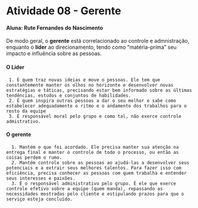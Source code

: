 # Atividade 08 - Gerente
#### Aluna: Rute Fernandes do Nascimento


De modo geral, o **gerente** está correlacionado ao controle e admnistração, enquanto o **líder** ao direcionamento, tendo como “matéria-prima” seu impacto e influência sobre as pessoas.

#### O Líder
     1. É quem traz novas ideias e move o pessoas. Ele tem que constantemente manter os olhos no horizonte e desenvolver novas estratégias e táticas, precisando estar bem informado sobre as últimas tendências, estudos e conjuntos de habilidades. 
     2. É quem inspira outras pessoas a dar o seu melhor e sabe como estabelecer adequadamente o ritmo e o andamento dos trabalhos para o resto da equipe
     3. É responsável moral pelo grupo e como tal, não exerce controle admistrativo.
     
#### O gerente
      1. Mantém o que foi acordado. Ele precisa manter sua atenção na entrega final e manter o controle de todo o processo, ou então as coisas perdem o rumo.
      2. Mantém controle sobre as pessoas ao ajudá-las a desenvolver seus potenciais e a extrair seus melhores talentos. Para fazer isso com eficiência, precisa conhecer as pessoas com quem trabalha e entender seus interesses e paixões.
      3. É o responsável administrativo pelo grupo. É ele que exerce controle efetivo sobre a equipe (quem manda), repassando as necessidades mostradas pelo cliente e estipulando prazos para que o serviço esteja concluído.
